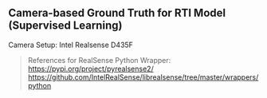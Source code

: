 ## Camera-based Ground Truth for RTI Model (Supervised Learning)

Camera Setup: Intel Realsense D435F

>References for RealSense Python Wrapper: 
>https://pypi.org/project/pyrealsense2/
>https://github.com/IntelRealSense/librealsense/tree/master/wrappers/python

